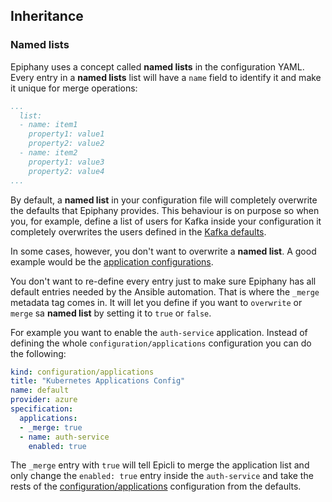 ## Inheritance

### Named lists

Epiphany uses a concept called **named lists** in the configuration YAML. Every entry in a **named lists**  list will have a ```name``` field to identify it and make it unique for merge operations:

```yaml
...
  list:
  - name: item1
    property1: value1
    property2: value2
  - name: item2
    property1: value3
    property2: value4
...
```

By default, a **named list** in your configuration file will completely overwrite the defaults that Epiphany provides. This behaviour is on purpose so when you, for example, define a list of users for Kafka inside your configuration it completely overwrites the users defined in the [Kafka defaults](https://github.com/epiphany-platform/epiphany/blob/9ff9bb266cd6addf309059a8a5e7a48835daafc3/core/src/epicli/data/common/defaults/configuration/kafka.yml#L34).

In some cases, however, you don't want to overwrite a **named list**. A good example would be the [application configurations](https://github.com/epiphany-platform/epiphany/blob/v1.0.1/core/src/epicli/data/common/defaults/configuration/applications.yml).

You don't want to re-define every entry just to make sure Epiphany has all default entries needed by the Ansible automation. That is where the ```_merge``` metadata tag comes in. It will let you define if you want to ```overwrite``` or ```merge``` sa **named list** by setting it to ```true``` or ```false```.

For example you want to enable the ```auth-service``` application. Instead of defining the whole ```configuration/applications``` configuration you can do the following:

```yaml
kind: configuration/applications
title: "Kubernetes Applications Config"
name: default
provider: azure
specification:
  applications:
  - _merge: true
  - name: auth-service
    enabled: true
```

The ```_merge``` entry with ```true``` will tell Epicli to merge the application list and only change the ```enabled: true``` entry inside the ```auth-service``` and take the rests of the [configuration/applications]((https://github.com/epiphany-platform/epiphany/blob/develop/core/src/epicli/data/common/defaults/configuration/applications.yml)) configuration from the defaults.
